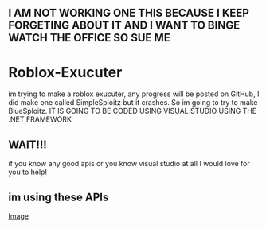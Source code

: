 ## I AM NOT WORKING ONE THIS BECAUSE I KEEP FORGETING ABOUT IT AND I WANT TO BINGE WATCH THE OFFICE SO SUE ME


# Roblox-Exucuter
im trying to make a roblox exucuter, any progress will be posted on GitHub, I did make one called SimpleSploitz but it crashes. So im going to try to make BlueSploitz. IT IS GOING TO BE CODED USING VISUAL STUDIO USING THE .NET FRAMEWORK

## WAIT!!!
if you know any good apis or you know visual studio at all I would love for you to help!

## im using these APIs
[Image](https://i.imgur.com/R8HFYdH.png)
